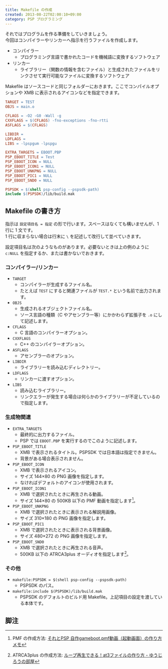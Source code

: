 ```yaml
---
title: Makefile の作成
created: 2013-08-22T02:00:10+09:00
category: PSP プログラミング
---
```

それではプログラムを作る準備をしていきましょう。  
今回はコンパイラーやリンカーへ指示を行うファイルを作成します。

- コンパイラー
  - プログラミング言語で書かれたコードを機械語に変換するソフトウェア
- リンカー
  - ライブラリー（関数の情報を含むファイル）と生成されたファイルをリンクさせて実行可能なファイルに変換するソフトウェア

Makefile はソースコードと同じフォルダーにおきます。ここでコンパイルオプションや XMB に表示されるアイコンなどを指定できます。

```makefile
TARGET = TEST
OBJS = main.o

CFLAGS = -O2 -G0 -Wall -g
CXXFLAGS = $(CFLAGS) -fno-exceptions -fno-rtti
ASFLAGS = $(CFLAGS)

LIBDIR =
LDFLAGS =
LIBS = -lpspgum -lpspgu

EXTRA_TARGETS = EBOOT.PBP
PSP_EBOOT_TITLE = Test
PSP_EBOOT_ICON = NULL
PSP_EBOOT_ICON1 = NULL
PSP_EBOOT_UNKPNG = NULL
PSP_EBOOT_PIC1 = NULL
PSP_EBOOT_SND0 = NULL

PSPSDK = $(shell psp-config --pspsdk-path)
include $(PSPSDK)/lib/build.mak
```

## Makefile の書き方

指示は `設定項目名 = 指定` の形で行います。スペースはなくても構いませんが、1 行に 1 文です。  
1 行に収まらない場合は行末に `\` を記述して改行して並べていきます。

設定項目名は次のようなものがあります。必要ないときは上の例のように `c:NULL` を指定するか、または書かないでおきます。

### コンパイラー/リンカー

- `TARGET`
  - コンパイラーが生成するファイル名。
  - たとえば `TEST` にすると関連ファイルが `TEST.*` という名前で出力されます。
- `OBJS`
  - 生成されるオブジェクトファイル名。
  - ソース言語の種類（C やアセンブラー等）にかかわらず拡張子を `.o` にして記述します。
- `CFLAGS`
  - C 言語のコンパイラーオプション。
- `CXXFLAGS`
  - C++ のコンパイラーオプション。
- `ASFLAGS`
  - アセンブラーのオプション。
- `LIBDIR`
  - ライブラリーを読み込むディレクトリー。
- `LDFLAGS`
  - リンカーに渡すオプション。
- `LIBS`
  - 読み込むライブラリー。
  - リンクエラーが発生する場合は何らかのライブラリーが不足しているので指定します。

### 生成物関連

- `EXTRA_TARGETS`
  - 最終的に出力するファイル。
  - PSP では `EBOOT.PBP` を実行するのでこのように記述します。
- `PSP_EBOOT_TITLE`
  - XMB で表示されるタイトル。PSPSDK では日本語は指定できません。
  - 背景がある場合表示されません。
- `PSP_EBOOT_ICON`
  - XMB で表示されるアイコン。
  - サイズ 144×80 の PNG 画像を指定します。
  - なければデフォルトのアイコンが使用されます。
- `PSP_EBOOT_ICON1`
  - XMB で選択されたときに再生される動画。
  - サイズ 144×80 の 500KB 以下の PMF 動画を指定します[^1]。
- `PSP_EBOOT_UNKPNG`
  - XMB で選択されたときに表示される解説用画像。
  - サイズ 310×180 の PNG 画像を指定します。
- `PSP_EBOOT_PIC1`
  - XMB で選択されたときに表示される背景画像。
  - サイズ 480×272 の PNG 画像を指定します。
- `PSP_EBOOT_SND0`
  - XMB で選択されたときに再生される音声。
  - 500KB 以下の ATRCA3plus オーディオを指定します[^2]。

### その他

- `makefile:PSPSDK = $(shell psp-config --pspsdk-path)`
  - PSPSDK のパス。
- `makefile:include $(PSPSDK)/lib/build.mak`
  - PSPSDK のデフォルトのビルド用 Makefile。上記項目の設定を渡している本体です。

## 脚注

[^1]: PMF の作成方法: [それとPSP 自作gameboot.pmf動画（起動画面）の作り方メモ](http://touyatakagiri.blog38.fc2.com/blog-entry-390.html)
[^2]: ATRCA3plus の作成方法: [ループ再生できる！at3ファイルの作り方 - ゆうじろうの部屋](http://bandersnatch.blog54.fc2.com/blog-entry-89.html)

